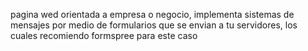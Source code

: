 pagina wed orientada a empresa o negocio, implementa sistemas de mensajes por medio de formularios que se envian a tu servidores, los cuales recomiendo formspree para este caso 
